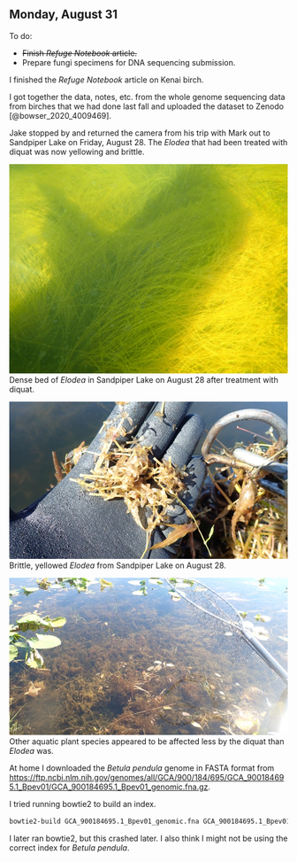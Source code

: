 
## Monday, August 31

To do:

* ~~Finish *Refuge Notebook* article.~~
* Prepare fungi specimens for DNA sequencing submission.

I finished the *Refuge Notebook* article on Kenai birch.

I got together the data, notes, etc. from the whole genome sequencing data from birches that we had done last fall and uploaded the dataset to Zenodo [@bowser_2020_4009469].

Jake stopped by and returned the camera from his trip with Mark out to Sandpiper Lake on Friday, August 28. The *Elodea* that had been treated with diquat was now yellowing and brittle.

![Dense bed of *Elodea* in Sandpiper Lake on August 28 after treatment with diquat.](2020-08-28_Sandpiper_Lake_elodea_in_water.jpg)\
Dense bed of *Elodea* in Sandpiper Lake on August 28 after treatment with diquat.

![Brittle, yellowed *Elodea* from Sandpiper Lake on August 28.](2020-08-28_Sandpiper_Lake_elodea.jpg)\
Brittle, yellowed *Elodea* from Sandpiper Lake on August 28.

![Other aquatic plant species appeared to be affected less by the diquat than *Elodea* was.](2020-08-28_Sandpiper_Lake_vegetation.jpg)\
Other aquatic plant species appeared to be affected less by the diquat than *Elodea* was.

At home I downloaded the *Betula pendula* genome in FASTA format from <https://ftp.ncbi.nlm.nih.gov/genomes/all/GCA/900/184/695/GCA_900184695.1_Bpev01/GCA_900184695.1_Bpev01_genomic.fna.gz>.

I tried running bowtie2 to build an index.

```sh
bowtie2-build GCA_900184695.1_Bpev01_genomic.fna GCA_900184695.1_Bpev01_genomic
```
I later ran bowtie2, but this crashed later. I also think I might not be using the correct index for *Betula pendula*.

